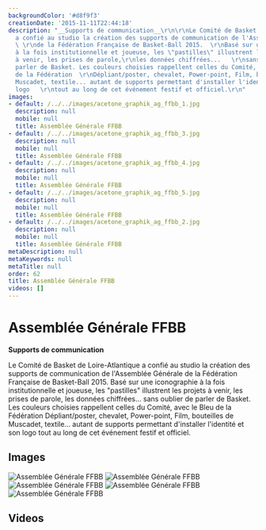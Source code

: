 ```yaml
---
backgroundColor: '#d8f9f3'
creationDate: '2015-11-11T22:44:18'
description: "__Supports de communication__\r\n\r\nLe Comité de Basket de Loire-Atlantique
  a confié au studio la création des supports de communication de l'Assemblée Générale
  \ \r\nde la Fédération Française de Basket-Ball 2015.  \r\nBasé sur une iconographie
  à la fois institutionnelle et joueuse, les \"pastilles\" illustrent les projets
  à venir, les prises de parole,\r\nles données chiffrées...   \r\nsans oublier de
  parler de Basket. Les couleurs choisies rappellent celles du Comité, avec le Bleu
  de la Fédération  \r\nDépliant/poster, chevalet, Power-point, Film, bouteilles de
  Muscadet, textile... autant de supports permettant d'installer l'identité et son
  logo   \r\ntout au long de cet événement festif et officiel.\r\n"
images:
- default: /../../images/acetone_graphik_ag_ffbb_1.jpg
  description: null
  mobile: null
  title: Assemblée Générale FFBB
- default: /../../images/acetone_graphik_ag_ffbb_3.jpg
  description: null
  mobile: null
  title: Assemblée Générale FFBB
- default: /../../images/acetone_graphik_ag_ffbb_4.jpg
  description: null
  mobile: null
  title: Assemblée Générale FFBB
- default: /../../images/acetone_graphik_ag_ffbb_5.jpg
  description: null
  mobile: null
  title: Assemblée Générale FFBB
- default: /../../images/acetone_graphik_ag_ffbb_2.jpg
  description: null
  mobile: null
  title: Assemblée Générale FFBB
metaDescription: null
metaKeywords: null
metaTitle: null
order: 62
title: Assemblée Générale FFBB
videos: []
---
```


# Assemblée Générale FFBB

__Supports de communication__

Le Comité de Basket de Loire-Atlantique a confié au studio la création des supports de communication de l'Assemblée Générale
de la Fédération Française de Basket-Ball 2015.
Basé sur une iconographie à la fois institutionnelle et joueuse, les "pastilles" illustrent les projets à venir, les prises de parole,
les données chiffrées...
sans oublier de parler de Basket. Les couleurs choisies rappellent celles du Comité, avec le Bleu de la Fédération
Dépliant/poster, chevalet, Power-point, Film, bouteilles de Muscadet, textile... autant de supports permettant d'installer l'identité et son logo
tout au long de cet événement festif et officiel.


## Images

![Assemblée Générale FFBB](/../../images/acetone_graphik_ag_ffbb_1.jpg)
![Assemblée Générale FFBB](/../../images/acetone_graphik_ag_ffbb_3.jpg)
![Assemblée Générale FFBB](/../../images/acetone_graphik_ag_ffbb_4.jpg)
![Assemblée Générale FFBB](/../../images/acetone_graphik_ag_ffbb_5.jpg)
![Assemblée Générale FFBB](/../../images/acetone_graphik_ag_ffbb_2.jpg)

## Videos
